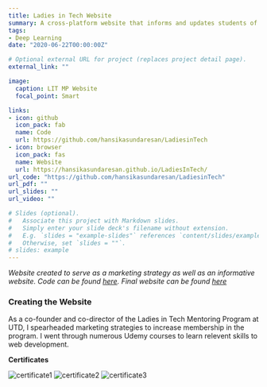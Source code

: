 ```yaml
---
title: Ladies in Tech Website
summary: A cross-platform website that informs and updates students of UTD about the mentoring program.
tags:
- Deep Learning
date: "2020-06-22T00:00:00Z"

# Optional external URL for project (replaces project detail page).
external_link: ""

image:
  caption: LIT MP Website
  focal_point: Smart

links:
- icon: github
  icon_pack: fab
  name: Code
  url: https://github.com/hansikasundaresan/LadiesinTech
- icon: browser
  icon_pack: fas
  name: Website
  url: https://hansikasundaresan.github.io/LadiesInTech/
url_code: "https://github.com/hansikasundaresan/LadiesinTech"
url_pdf: ""
url_slides: ""
url_video: ""

# Slides (optional).
#   Associate this project with Markdown slides.
#   Simply enter your slide deck's filename without extension.
#   E.g. `slides = "example-slides"` references `content/slides/example-slides.md`.
#   Otherwise, set `slides = ""`.
# slides: example
---
```

_Website created to serve as a marketing strategy as well as an informative website. Code can be found [here](https://github.com/hansikasundaresan/LadiesinTech). Final website can be found [here](https://hansikasundaresan.github.io/LadiesInTech/)_

### Creating the Website
As a co-founder and co-director of the Ladies in Tech Mentoring Program at UTD, I spearheaded marketing strategies to increase membership in the program. I went through numerous Udemy courses to learn relevent skills to web development. 

**Certificates**

![certificate1](/project/lit/responsivewd.jpg)
![certificate2](/project/lit/html.jpg)
![certificate3](/project/lit/css.jpg)
